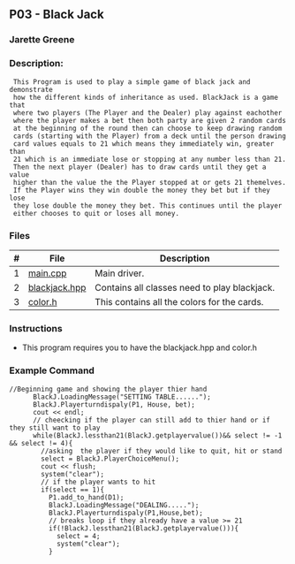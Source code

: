 ## P03 - Black Jack
### Jarette Greene
### Description: 

     This Program is used to play a simple game of black jack and demonstrate
     how the different kinds of inheritance as used. BlackJack is a game that 
     where two players (The Player and the Dealer) play against eachother
     where the player makes a bet then both party are given 2 random cards 
     at the beginning of the round then can choose to keep drawing random 
     cards (starting with the Player) from a deck until the person drawing 
     card values equals to 21 which means they immediately win, greater than 
     21 which is an immediate lose or stopping at any number less than 21. 
     Then the next player (Dealer) has to draw cards until they get a value
     higher than the value the the Player stopped at or gets 21 themelves. 
     If the Player wins they win double the money they bet but if they lose
     they lose double the money they bet. This continues until the player 
     either chooses to quit or loses all money. 

### Files

|   #   | File     | Description                      |
| :---: | -------- | -------------------------------- |
|   1   |[main.cpp](https://github.com/Jarette/2143-OOP-Greene/blob/main/Assignments/P03/main.cpp)| Main driver. |
|   2   |[blackjack.hpp](https://github.com/Jarette/2143-OOP-Greene/blob/main/Assignments/P03/blackjack.hpp)| Contains all classes need to play blackjack.|
|   3   |[color.h](https://github.com/Jarette/2143-OOP-Greene/blob/main/Assignments/P03/color.h)| This contains all the colors for the cards.|

### Instructions

- This program requires you to have the blackjack.hpp and color.h 

### Example Command
```
//Beginning game and showing the player thier hand 
      BlackJ.LoadingMessage("SETTING TABLE......");
      BlackJ.Playerturndispaly(P1, House, bet);
      cout << endl;
      // cheecking if the player can still add to thier hand or if they still want to play 
      while(BlackJ.lessthan21(BlackJ.getplayervalue())&& select != -1 && select != 4){
        //asking  the player if they would like to quit, hit or stand
        select = BlackJ.PlayerChoiceMenu();
        cout << flush;
        system("clear");
        // if the player wants to hit 
        if(select == 1){
          P1.add_to_hand(D1);
          BlackJ.LoadingMessage("DEALING.....");
          BlackJ.Playerturndispaly(P1,House,bet);
          // breaks loop if they already have a value >= 21
          if(!BlackJ.lessthan21(BlackJ.getplayervalue())){
            select = 4;
            system("clear");
          }
```
